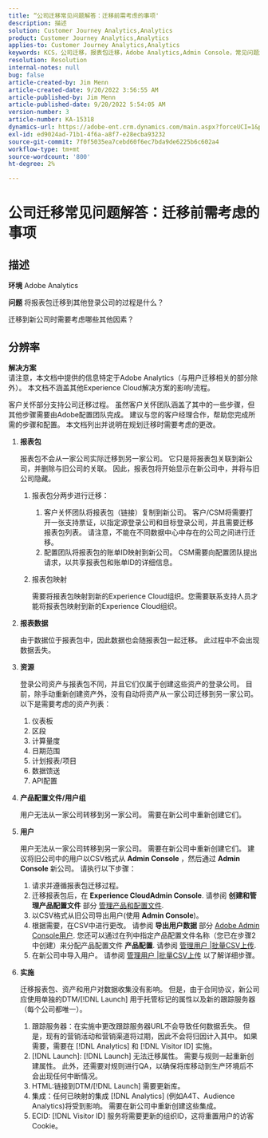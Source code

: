 ```yaml
---
title: “公司迁移常见问题解答：迁移前需考虑的事项'
description: 描述
solution: Customer Journey Analytics,Analytics
product: Customer Journey Analytics,Analytics
applies-to: Customer Journey Analytics,Analytics
keywords: KCS，公司迁移，报表包迁移，Adobe Analytics,Admin Console，常见问题解答，新公司，配置， CSM，客户经理
resolution: Resolution
internal-notes: null
bug: false
article-created-by: Jim Menn
article-created-date: 9/20/2022 3:56:55 AM
article-published-by: Jim Menn
article-published-date: 9/20/2022 5:54:05 AM
version-number: 3
article-number: KA-15318
dynamics-url: https://adobe-ent.crm.dynamics.com/main.aspx?forceUCI=1&pagetype=entityrecord&etn=knowledgearticle&id=9a7b9741-9838-ed11-9db1-0022480866ad
exl-id: ed9024ad-71b1-4f6a-a8f7-e28ecba93232
source-git-commit: 7f0f5035ea7cebd60f6ec7bda9de6225b6c602a4
workflow-type: tm+mt
source-wordcount: '800'
ht-degree: 2%

---
```


# 公司迁移常见问题解答：迁移前需考虑的事项

## 描述


<b>环境</b>
Adobe Analytics

<b>问题</b>
将报表包迁移到其他登录公司的过程是什么？

迁移到新公司时需要考虑哪些其他因素？


## 分辨率


<b>解决方案</b>
<br>请注意，本文档中提供的信息特定于Adobe Analytics（与用户迁移相关的部分除外）。 本文档不涵盖其他Experience Cloud解决方案的影响/流程。<br>




客户关怀部分支持公司迁移过程。 虽然客户关怀团队涵盖了其中的一些步骤，但其他步骤需要由Adobe配置团队完成。 建议与您的客户经理合作，帮助您完成所需的步骤和配置。 本文档列出并说明在规划迁移时需要考虑的更改。

1. <b>报表包</b>

   报表包不会从一家公司实际迁移到另一家公司。 它只是将报表包关联到新公司，并删除与旧公司的关联。 因此，报表包将开始显示在新公司中，并将与旧公司隐藏。

   1. 报表包分两步进行迁移：
      1. 客户关怀团队将报表包（链接）复制到新公司。 客户/CSM将需要打开一张支持票证，以指定源登录公司和目标登录公司，并且需要迁移报表包列表。 请注意，不能在不同数据中心中存在的公司之间进行迁移。
      2. 配置团队将报表包的账单ID映射到新公司。 CSM需要向配置团队提出请求，以共享报表包和账单ID的详细信息。
   2. 报表包映射

      需要将报表包映射到新的Experience Cloud组织。您需要联系支持人员才能将报表包映射到新的Experience Cloud组织。
2. <b>报表数据</b>

   由于数据位于报表包中，因此数据也会随报表包一起迁移。 此过程中不会出现数据丢失。
3. <b>资源</b>

   登录公司资产与报表包不同，并且它们仅属于创建这些资产的登录公司。 目前，除手动重新创建资产外，没有自动将资产从一家公司迁移到另一家公司。 以下是需要考虑的资产列表：

   1. 仪表板
   2. 区段
   3. 计算量度
   4. 日期范围
   5. 计划报表/项目
   6. 数据馈送
   7. API配置
4. <b>产品配置文件/用户组</b>

   用户无法从一家公司转移到另一家公司。 需要在新公司中重新创建它们。
5. <b>用户</b>

   用户无法从一家公司转移到另一家公司。 需要在新公司中重新创建它们。 建议将旧公司中的用户以CSV格式从 <b>Admin Console</b> ，然后通过 <b>Admin Console</b> 新公司。 请执行以下步骤：

   1. 请求并遵循报表包迁移过程。
   2. 迁移报表包后，在 <b>Experience CloudAdmin Console</b>. 请参阅 <b>创建和管理产品配置文件</b> 部分 [管理产品和配置文件](https://helpx.adobe.com/in/enterprise/using/manage-products-and-profiles.html).
   3. 以CSV格式从旧公司导出用户(使用 <b>Admin Console</b>)。
   4. 根据需要，在CSV中进行更改。 请参阅 <b>导出用户数据</b> 部分 [Adobe Admin Console用户](https://helpx.adobe.com/in/enterprise/using/users.html). 您还可以通过在列中指定产品配置文件名称（您已在步骤2中创建）来分配产品配置文件 <b>产品配置</b>. 请参阅 [管理用户 |批量CSV上传](https://helpx.adobe.com/in/enterprise/using/bulk-upload-users.html).
   5. 在新公司中导入用户。 请参阅 [管理用户 |批量CSV上传](https://helpx.adobe.com/in/enterprise/using/bulk-upload-users.html) 以了解详细步骤。
6. <b>实施</b>

   迁移报表包、资产和用户对数据收集没有影响。 但是，由于合同协议，新公司应使用单独的DTM/[!DNL Launch] 用于托管标记的属性以及新的跟踪服务器（每个公司都唯一）。

   1. 跟踪服务器：在实施中更改跟踪服务器URL不会导致任何数据丢失。 但是，现有的营销活动和营销渠道将过期，因此不会将归因计入其中。 如果需要，需要在 [!DNL Analytics] 和 [!DNL Visitor ID] 实施。
   2. [!DNL Launch]: [!DNL Launch] 无法迁移属性。 需要与规则一起重新创建属性。 此外，还需要对规则进行QA，以确保将库移动到生产环境后不会出现任何中断情况。
   3. HTML:链接到DTM/[!DNL Launch] 需要更新库。
   4. 集成：任何已映射的集成 [!DNL Analytics] (例如A4T、Audience Analytics)将受到影响。 需要在新公司中重新创建这些集成。
   5. ECID: [!DNL Visitor ID] 服务将需要更新的组织ID，这将重置用户的访客Cookie。
